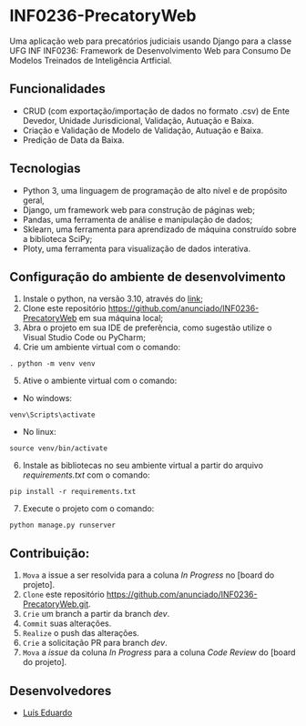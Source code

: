 # INF0236-PrecatoryWeb
Uma aplicação web para precatórios judiciais usando Django para a classe UFG INF INF0236: Framework de Desenvolvimento Web para Consumo De Modelos Treinados de Inteligência Artficial.

## Funcionalidades

- CRUD (com exportação/importação de dados no formato .csv) de Ente Devedor, Unidade Jurisdicional, Validação, Autuação e Baixa. 
- Criação e Validação de Modelo de Validação, Autuação e Baixa. 
- Predição de Data da Baixa.

## Tecnologias

 - Python 3, uma linguagem de programação de alto nível e de propósito geral,
 - Django, um framework web para construção de páginas web;
 - Pandas, uma ferramenta de análise e manipulação de dados;
 - Sklearn, uma ferramenta para aprendizado de máquina construído sobre a biblioteca SciPy;
 - Ploty, uma ferramenta para visualização de dados interativa.

## Configuração do ambiente de desenvolvimento

1. Instale o python, na versão 3.10, através do [link](https://www.python.org/downloads/);
2. Clone este repositório https://github.com/anunciado/INF0236-PrecatoryWeb em sua máquina local;
3. Abra o projeto em sua IDE de preferência, como sugestão utilize o Visual Studio Code ou PyCharm;
4. Crie um ambiente virtual com o comando:
```
. python -m venv venv
```
5. Ative o ambiente virtual com o comando:
* No windows:
```
venv\Scripts\activate
```
* No linux:
```
source venv/bin/activate
```
6. Instale as bibliotecas no seu ambiente virtual a partir do arquivo _requirements.txt_ com o comando:
```
pip install -r requirements.txt
```
7. Execute o projeto com o comando:
```
python manage.py runserver
```

## Contribuição:

1. `Mova` a issue a ser resolvida para a coluna _In Progress_ no [board do projeto].  
2. `Clone` este repositório https://github.com/anunciado/INF0236-PrecatoryWeb.git.
3. `Crie` um branch a partir da branch _dev_.
4. `Commit` suas alterações.
5. `Realize` o push das alterações.
6. `Crie` a solicitação PR para branch _dev_.
7. `Mova` a _issue_ da coluna _In Progress_ para a coluna _Code Review_ do [board do projeto].

## Desenvolvedores

- [Luís Eduardo](https://github.com/anunciado)